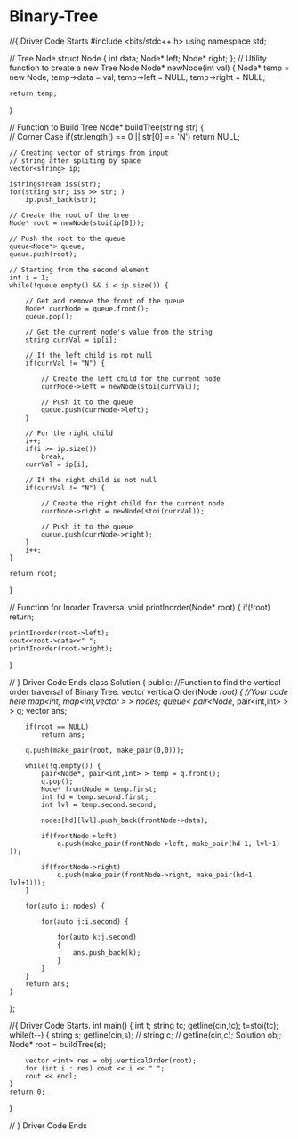 # Binary-Tree
//{ Driver Code Starts
#include <bits/stdc++.h>
using namespace std;

// Tree Node
struct Node
{
    int data;
    Node* left;
    Node* right;
};
// Utility function to create a new Tree Node
Node* newNode(int val)
{
    Node* temp = new Node;
    temp->data = val;
    temp->left = NULL;
    temp->right = NULL;
    
    return temp;
}

// Function to Build Tree
Node* buildTree(string str)
{   
    // Corner Case
    if(str.length() == 0 || str[0] == 'N')
            return NULL;
    
    // Creating vector of strings from input 
    // string after spliting by space
    vector<string> ip;
    
    istringstream iss(str);
    for(string str; iss >> str; )
        ip.push_back(str);
        
    // Create the root of the tree
    Node* root = newNode(stoi(ip[0]));
          
    // Push the root to the queue
    queue<Node*> queue;
    queue.push(root);
        
    // Starting from the second element
    int i = 1;
    while(!queue.empty() && i < ip.size()) {
            
        // Get and remove the front of the queue
        Node* currNode = queue.front();
        queue.pop();
            
        // Get the current node's value from the string
        string currVal = ip[i];
            
        // If the left child is not null
        if(currVal != "N") {
                
            // Create the left child for the current node
            currNode->left = newNode(stoi(currVal));
                
            // Push it to the queue
            queue.push(currNode->left);
        }
            
        // For the right child
        i++;
        if(i >= ip.size())
            break;
        currVal = ip[i];
            
        // If the right child is not null
        if(currVal != "N") {
                
            // Create the right child for the current node
            currNode->right = newNode(stoi(currVal));
                
            // Push it to the queue
            queue.push(currNode->right);
        }
        i++;
    }
    
    return root;
}

// Function for Inorder Traversal
void printInorder(Node* root)
{
    if(!root)
        return;
        
    printInorder(root->left);
    cout<<root->data<<" ";
    printInorder(root->right);
}


// } Driver Code Ends
class Solution
{
    public:
    //Function to find the vertical order traversal of Binary Tree.
    vector<int> verticalOrder(Node *root)
    {
        //Your code here
        map<int, map<int,vector<int> > > nodes;
        queue< pair<Node*, pair<int,int> > > q;
        vector<int> ans;
        
        if(root == NULL)
            return ans;
            
        q.push(make_pair(root, make_pair(0,0)));
        
        while(!q.empty()) {
            pair<Node*, pair<int,int> > temp = q.front();
            q.pop();
            Node* frontNode = temp.first;
            int hd = temp.second.first;
            int lvl = temp.second.second;
            
            nodes[hd][lvl].push_back(frontNode->data);
            
            if(frontNode->left)
                q.push(make_pair(frontNode->left, make_pair(hd-1, lvl+1) ));
                
            if(frontNode->right)
                q.push(make_pair(frontNode->right, make_pair(hd+1, lvl+1)));
        }
        
        for(auto i: nodes) {
            
            for(auto j:i.second) {
                
                for(auto k:j.second)
                {
                    ans.push_back(k);
                }
            }
        }
        return ans;
    }
};



//{ Driver Code Starts.
int main() {
    int t;
    string  tc;
    getline(cin,tc);
    t=stoi(tc);
    while(t--)
    {
        string s;
        getline(cin,s);
        // string c;
        // getline(cin,c);
        Solution obj;
    	Node* root = buildTree(s);
    	
    	vector <int> res = obj.verticalOrder(root);
    	for (int i : res) cout << i << " ";
        cout << endl;
    }
	return 0;
}



// } Driver Code Ends
